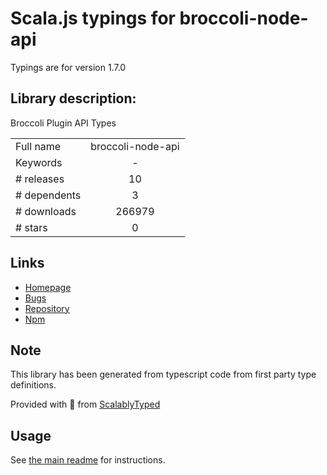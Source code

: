 
# Scala.js typings for broccoli-node-api

Typings are for version 1.7.0

## Library description:
Broccoli Plugin API Types

|                    |                 |
| ------------------ | :-------------: |
| Full name          | broccoli-node-api |
| Keywords           | - |
| # releases         | 10 |
| # dependents       | 3 |
| # downloads        | 266979 |
| # stars            | 0 |

## Links
- [Homepage](https://github.com/broccolijs/broccoli-node-api#readme)
- [Bugs](https://github.com/broccolijs/broccoli-node-api/issues)
- [Repository](https://github.com/broccolijs/broccoli-node-api)
- [Npm](https://www.npmjs.com/package/broccoli-node-api)
    


## Note
This library has been generated from typescript code from first party type definitions.

Provided with :purple_heart: from [ScalablyTyped](https://github.com/oyvindberg/ScalablyTyped)

## Usage
See [the main readme](../../readme.md) for instructions.


